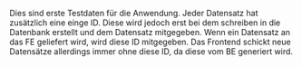 Dies sind erste Testdaten für die Anwendung. Jeder Datensatz hat zusätzlich eine einge ID. Diese wird jedoch erst bei dem schreiben in die Datenbank erstellt und dem Datensatz mitgegeben.
Wenn ein Datensatz an das FE geliefert wird, wird diese ID mitgegeben. Das Frontend schickt neue Datensätze allerdings immer ohne diese ID, da diese vom BE generiert wird.
